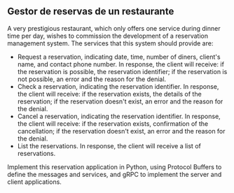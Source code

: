 ## Gestor de reservas de un restaurante
A very prestigious restaurant, which only offers one service during dinner time per day, wishes to commission the development of a reservation management system. The services that this system should provide are:

- Request a reservation, indicating date, time, number of diners, client's name, and contact phone number. In response, the client will receive: if the reservation is possible, the reservation identifier; if the reservation is not possible, an error and the reason for the denial.
- Check a reservation, indicating the reservation identifier. In response, the client will receive: if the reservation exists, the details of the reservation; if the reservation doesn't exist, an error and the reason for the denial.
- Cancel a reservation, indicating the reservation identifier. In response, the client will receive: if the reservation exists, confirmation of the cancellation; if the reservation doesn't exist, an error and the reason for the denial.
- List the reservations. In response, the client will receive a list of reservations.

Implement this reservation application in Python, using Protocol Buffers to define the messages and services, and gRPC to implement the server and client applications.

